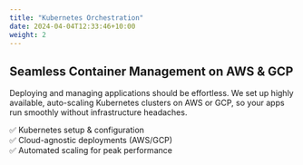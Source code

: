 ```yaml
---
title: "Kubernetes Orchestration"
date: 2024-04-04T12:33:46+10:00
weight: 2
---
```




## Seamless Container Management on AWS & GCP
Deploying and managing applications should be effortless. We set up highly available, auto-scaling Kubernetes clusters on AWS or GCP, so your apps run smoothly without infrastructure headaches.

✅ Kubernetes setup & configuration
<br>
✅ Cloud-agnostic deployments (AWS/GCP)
<br>
✅ Automated scaling for peak performance


